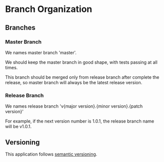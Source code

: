 # Branch Organization


## Branches


### Master Branch

We names master branch 'master'.

We should keep the master branch in good shape, with tests passing at all times.

This branch should be merged only from release branch after complete the release, so master branch will always be the latest release version.


### Release Branch

We names release branch 'v{major version}.{minor version}.{patch version}'

For example, if the next version number is 1.0.1, the release branch name will be v1.0.1.


## Versioning

This application follows [semantic versioning](https://semver.org/).
